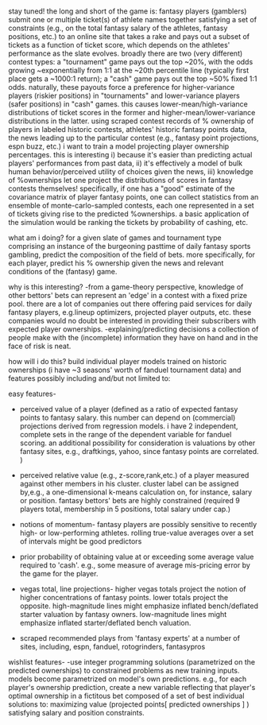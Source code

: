 #
stay tuned!
 the long and short of the game is: fantasy players (gamblers) submit one or multiple ticket(s) of athlete names together satisfying a set of constraints (e.g., on the total fantasy salary of the athletes, fantasy positions, etc.) to an online site that takes a rake and pays out a subset of tickets as a function of ticket score, which depends on the athletes' performance as the slate evolves. broadly there are two (very different) contest types: a "tournament" game pays out the top ~20%, with the odds growing ~exponentially from 1:1 at the ~20th percentile line (typically first place gets a  ~1000:1 return); a "cash" game pays out the top ~50% fixed 1:1 odds. naturally, these payouts force a preference for higher-variance players (riskier positions) in "tournaments" and lower-variance players (safer positions) in "cash" games. this causes lower-mean/high-variance distributions of ticket scores in the former and higher-mean/lower-variance distributions in the latter. using scraped contest records of % ownership of players in labeled historic contests, athletes' historic fantasy points data, the news leading up to the particular contest (e.g., fantasy point projections, espn buzz, etc.)  i want to train a model projecting player ownership percentages. this is interesting i) because it's easier than predicting actual players' performances from past data, ii) it's effectively a model of bulk human behavior/perceived utility of choices given the news, iii) knowledge of %ownerships let one project the distributions of scores in fantasy contests themselves! specifically,  if one has a "good" estimate of the covariance matrix of player fantasy points, one can collect statistics from an ensemble of monte-carlo-sampled contests, each one represented in a set of tickets giving rise to the predicted %ownerships. a basic application of the simulation would be ranking the tickets by probability of cashing, etc.


what am i doing?
for a given slate of games and tournament type comprising an instance of the burgeoning pasttime of daily fantasy sports gambling, predict the composition of the field of bets. 
more specifically, for each player, predict his % ownership given the news and relevant conditions of the (fantasy) game.

why is this interesting?
-from a game-theory perspective, knowledge of other bettors' bets can represent an 'edge' in a contest with a fixed prize pool. there are a lot of companies out there offering paid 
 services for daily fantasy players, e.g.lineup optimizers, projected player outputs, etc. these companies would no doubt be interested in providing their subscribers with expected player ownerships.
-explaining/predicting decisions a collection of people make with the (incomplete) information they have on hand and in the face of risk is neat. 

how will i do this?
build individual player models trained on historic ownerships (i have ~3 seasons' worth of fanduel tournament data) and features possibly including and/but not limited to:

easy features-
- perceived value of a player (defined as a ratio of expected fantasy points to fantasy salary. this number can depend on (commercial) projections derived from regression models. 
i have 2 independent, complete sets in the range of the dependent variable for fanduel scoring. an additional possibility for consideration is valuations by other fantasy sites, e.g., draftkings, yahoo,
since fantasy points are correlated. )

- perceived relative value (e.g., z-score,rank,etc.) of a player measured against other members in his cluster. cluster label can be assigned by,e.g., a one-dimensional k-means calculation on, for instance, salary or position. fantasy bettors' bets are highly constrained (required 9 players total, membership in 5 positions, total salary under cap.) 

- notions of momentum- fantasy players are possibly sensitive to recently high- or low-performing athletes. rolling true-value averages over a set of intervals might be good predictors

- prior probability of obtaining value at or exceeding some average value required to 'cash'. e.g., some measure of average mis-pricing error by the game for the player.

- vegas total, line projections- higher vegas totals project the notion of higher concentrations of fantasy points. lower totals project the opposite. high-magnitude lines might emphasize inflated bench/deflated starter valuation by fantasy owners. low-magnitude lines might emphasize inflated starter/deflated bench valuation. 

- scraped recommended plays from 'fantasy experts' at a number of sites, including, espn, fanduel, rotogrinders, fantasypros


wishlist features-
-use integer programming solutions (parametrized on the predicted ownerships) to constrained problems as new training inputs. models become parametrized on model's own predictions.
e.g., for each player's ownership prediction, create a new variable reflecting that player's optimal ownership in a fictitous bet composed of a set of best individual solutions to:
	 maximizing value (projected points[ predicted ownerships ]  ) satisfying salary and position constraints. 

